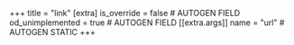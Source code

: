 +++
title = "link"
[extra]
is_override = false # AUTOGEN FIELD
od_unimplemented = true # AUTOGEN FIELD
[[extra.args]]
name = "url" # AUTOGEN STATIC
+++